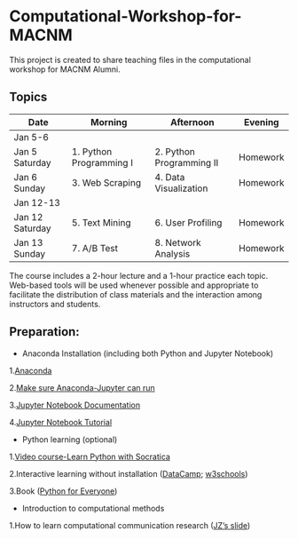 # Computational-Workshop-for-MACNM
This project is created to share teaching files in the computational workshop for MACNM Alumni.

## Topics

|Date  |  Morning  |  Afternoon  |  Evening |
|---  |  ---  |  ---  |  ---  |
|Jan 5-6  |  |  |			
|Jan 5 Saturday  |  1. Python Programming I	 |  2. Python Programming II  |  Homework|
|Jan 6 Sunday  |  3. Web Scraping  |  4. Data Visualization  |  Homework|
|Jan 12-13  |  |  |			
|Jan 12 Saturday  |  5. Text Mining  |  6. User Profiling  |  Homework|
|Jan 13 Sunday  |  7. A/B Test  |  8. Network Analysis  |  Homework|

The course includes a 2-hour lecture and a 1-hour practice each topic. Web-based tools will be used whenever possible and appropriate to facilitate the distribution of class materials and the interaction among instructors and students.

## Preparation:

- Anaconda Installation (including both Python and Jupyter Notebook)

1.[Anaconda](https://www.anaconda.com/download/)

2.[Make sure Anaconda-Jupyter can run](https://www.zhihu.com/question/58033789/answer/254673663)

3.[Jupyter Notebook Documentation](https://jupyter-notebook.readthedocs.io/en/stable/notebook.html)

4.[Jupyter Notebook Tutorial](https://www.dataquest.io/blog/jupyter-notebook-tutorial/)

- Python learning (optional)

1.[Video course-Learn Python with Socratica](https://www.bilibili.com/video/av24525184)

2.Interactive learning without installation ([DataCamp](https://www.datacamp.com/courses/intro-to-python-for-data-science); [w3schools](https://www.w3schools.com/python/))

3.Book ([Python for Everyone](https://www.py4e.com/))

- Introduction to computational methods

1.How to learn computational communication research ([JZ’s slide](http://weblab.com.cityu.edu.hk/workshops/alumni2019/Zhu_HowtoLearnCCR.pdf))
